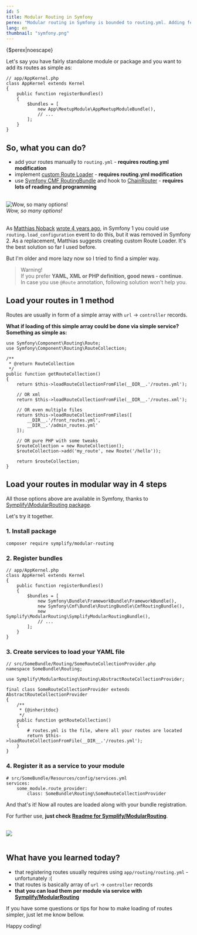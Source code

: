 ```yaml
---
id: 5
title: Modular Routing in Symfony
perex: "Modular routing in Symfony is bounded to routing.yml. Adding few lines for each new module can create large mess. Can we make it bit simpler? Sure we do and I will show you how."
lang: en
thumbnail: "symfony.png"
---
```


<p class="perex">{$perex|noescape}</p>

Let's say you have fairly standalone module or package and you want to add its routes as simple as:

```language-php
// app/AppKernel.php
class AppKernel extends Kernel
{
    public function registerBundles()
    {
        $bundles = [
            new App\MeetupModule\AppMeetupModuleBundle(),
            // ...
        ];
    }
}
```

## So, what you can do?

- add your routes manually to `routing.yml` - **requires routing.yml modification** 
- implement [custom Route Loader](http://symfony.com/doc/current/cookbook/routing/custom_route_loader.html) - **requires routing.yml modification**
- use [Symfony CMF RoutingBundle](https://github.com/symfony-cmf/RoutingBundle) and hook to [ChainRouter](http://symfony.com/doc/current/cmf/components/routing/chain.html) - **requires lots of reading and programming**

<br>

<div class="text-center">
    <img src="/../../../../images/posts/2016/modular-router/mess.jpg" alt="Wow, so many options!">
    <br>
    <em>Wow, so many options!</em>
</div>

<br>

As [Matthias Noback](https://twitter.com/matthiasnoback) [wrote 4 years ago](http://php-and-symfony.matthiasnoback.nl/2012/01/symfony2-dynamically-add-routes/), in Symfony 1 you could use `routing.load_configuration` event to do this, but it was removed in Symfony 2. As a replacement, Matthias suggests creating custom Route Loader. It's the best solution so far I used before.
 
But I'm older and more lazy now so I tried to find a simpler way.

> Warning!<br>
> If you prefer **YAML, XML or PHP definition, good news - continue**.<br>
> In case you use `@Route` annotation, following solution won't help you.


## Load your routes in 1 method

Routes are usually in form of a simple array with `url` → `controller` records.

**What if loading of this simple array could be done via simple service? Something as simple as:**

```language-php
use Symfony\Component\Routing\Route;
use Symfony\Component\Routing\RouteCollection;

/**
 * @return RouteCollection
 */
public function getRouteCollection()
{
    return $this->loadRouteCollectionFromFile(__DIR__.'/routes.yml');

    // OR xml
    return $this->loadRouteCollectionFromFile(__DIR__.'/routes.xml');

    // OR even multiple files
    return $this->loadRouteCollectionFromFiles([
        __DIR__.'/front_routes.yml',
        __DIR__.'/admin_routes.yml'
    ]);

    // OR pure PHP with some tweaks
    $routeCollection = new RouteCollection();
    $routeCollection->add('my_route', new Route('/hello'));

    return $routeCollection;
}
```

## Load your routes in modular way in 4 steps

All those options above are available in Symfony, thanks to [Symplify\ModularRouting package](https://github.com/Symplify/ModularRouting).

Let's try it together.

### 1. Install package

```language-bash
composer require symplify/modular-routing
```

### 2. Register bundles

```language-php
// app/AppKernel.php
class AppKernel extends Kernel
{
    public function registerBundles()
    {
        $bundles = [
            new Symfony\Bundle\FrameworkBundle\FrameworkBundle(),
            new Symfony\Cmf\Bundle\RoutingBundle\CmfRoutingBundle(),
            new Symplify\ModularRouting\SymplifyModularRoutingBundle(),
            // ...
        ];
    }
}
```

### 3. Create services to load your YAML file

```language-php
// src/SomeBundle/Routing/SomeRouteCollectionProvider.php
namespace SomeBundle\Routing;

use Symplify\ModularRouting\Routing\AbstractRouteCollectionProvider;

final class SomeRouteCollectionProvider extends AbstractRouteCollectionProvider
{
    /**
     * {@inheritdoc}
     */
    public function getRouteCollection()
    {
        # routes.yml is the file, where all your routes are located
        return $this->loadRouteCollectionFromFile(__DIR__.'/routes.yml');
    }
}
```

### 4. Register it as a service to your module

```language-yaml
# src/SomeBundle/Resources/config/services.yml
services:
    some_module.route_provider:
        class: SomeBundle\Routing\SomeRouteCollectionProvider
```

And that's it! Now all routes are loaded along with your bundle registration.
 

For further use, **just check [Readme for Symplify/ModularRouting](https://github.com/Symplify/ModularRouting)**.


<br>

<div class="text-center">
    <img src="/../../../../images/posts/2016/modular-router/you-are-king.jpg">
</div>

<br>

## What have you learned today? 

- that registering routes usually requires using `app/routing/routing.yml` - unfortunately :( 
- that routes is basically array of `url` → `controller` records
- **that you can load them per module via service with [Symplify/ModularRouting](https://github.com/Symplify/ModularRouting)**
 

If you have some questions or tips for how to make loading of routes simpler, just let me know bellow.

Happy coding!

